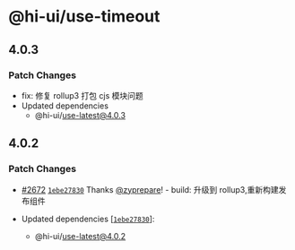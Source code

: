 # @hi-ui/use-timeout

## 4.0.3

### Patch Changes

- fix: 修复 rollup3 打包 cjs 模块问题
- Updated dependencies
  - @hi-ui/use-latest@4.0.3

## 4.0.2

### Patch Changes

- [#2672](https://github.com/XiaoMi/hiui/pull/2672) [`1ebe27830`](https://github.com/XiaoMi/hiui/commit/1ebe2783098b3a8cd980bd10076d67635463800e) Thanks [@zyprepare](https://github.com/zyprepare)! - build: 升级到 rollup3,重新构建发布组件

- Updated dependencies [[`1ebe27830`](https://github.com/XiaoMi/hiui/commit/1ebe2783098b3a8cd980bd10076d67635463800e)]:
  - @hi-ui/use-latest@4.0.2
